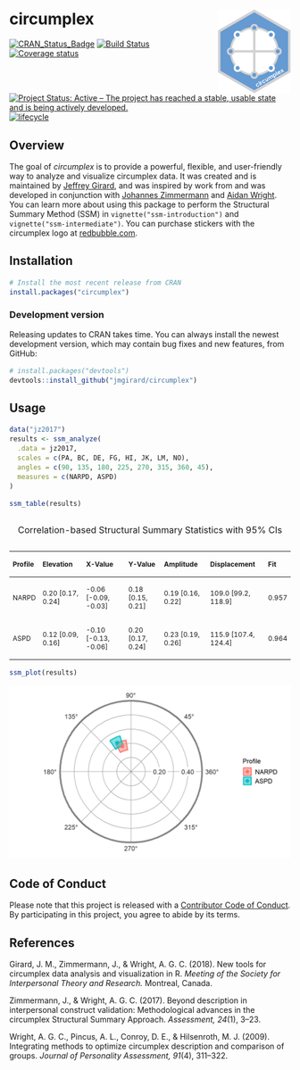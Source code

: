 
<!-- README.md is generated from README.Rmd. Please edit that file -->

# circumplex <img src="man/figures/logo.png" align="right" />

[![CRAN_Status_Badge](http://www.r-pkg.org/badges/version/circumplex)](https://cran.r-project.org/package=circumplex)
[![Build
Status](https://travis-ci.org/jmgirard/circumplex.svg?branch=master)](https://travis-ci.org/jmgirard/circumplex)
[![Coverage
status](https://codecov.io/gh/jmgirard/circumplex/branch/master/graph/badge.svg)](https://codecov.io/github/jmgirard/circumplex?branch=master)
[![Project Status: Active – The project has reached a stable, usable
state and is being actively
developed.](http://www.repostatus.org/badges/latest/active.svg)](http://www.repostatus.org/#active)
[![lifecycle](https://img.shields.io/badge/lifecycle-maturing-blue.svg)](https://www.tidyverse.org/lifecycle/#maturing)

## Overview

The goal of *circumplex* is to provide a powerful, flexible, and
user-friendly way to analyze and visualize circumplex data. It was
created and is maintained by [Jeffrey Girard](https://jmgirard.com/),
and was inspired by work from and was developed in conjunction with
[Johannes
Zimmermann](https://psychologische-hochschule.de/prof-dr-johannes-zimmermann/)
and [Aidan Wright](https://personalityprocesses.com/). You can learn
more about using this package to perform the Structural Summary Method
(SSM) in `vignette("ssm-introduction")` and
`vignette("ssm-intermediate")`. You can purchase stickers with the
circumplex logo at
[redbubble.com](https://www.redbubble.com/people/jmgirard/works/32902204).

## Installation

``` r
# Install the most recent release from CRAN
install.packages("circumplex")
```

### Development version

Releasing updates to CRAN takes time. You can always install the newest
development version, which may contain bug fixes and new features, from
GitHub:

``` r
# install.packages("devtools")
devtools::install_github("jmgirard/circumplex")
```

## Usage

``` r
data("jz2017")
results <- ssm_analyze(
  .data = jz2017, 
  scales = c(PA, BC, DE, FG, HI, JK, LM, NO), 
  angles = c(90, 135, 180, 225, 270, 315, 360, 45), 
  measures = c(NARPD, ASPD)
)
```

``` r
ssm_table(results)
```

<table class="table" style="font-size: 12px; margin-left: auto; margin-right: auto;">

<caption style="font-size: initial !important;">

Correlation-based Structural Summary Statistics with 95% CIs

</caption>

<thead>

<tr>

<th style="text-align:left;">

Profile

</th>

<th style="text-align:left;">

Elevation

</th>

<th style="text-align:left;">

X-Value

</th>

<th style="text-align:left;">

Y-Value

</th>

<th style="text-align:left;">

Amplitude

</th>

<th style="text-align:left;">

Displacement

</th>

<th style="text-align:left;">

Fit

</th>

</tr>

</thead>

<tbody>

<tr>

<td style="text-align:left;">

NARPD

</td>

<td style="text-align:left;">

0.20 [0.17, 0.24]

</td>

<td style="text-align:left;">

-0.06 [-0.09, -0.03]

</td>

<td style="text-align:left;">

0.18 [0.15, 0.21]

</td>

<td style="text-align:left;">

0.19 [0.16, 0.22]

</td>

<td style="text-align:left;">

109.0 [99.2, 118.9]

</td>

<td style="text-align:left;">

0.957

</td>

</tr>

<tr>

<td style="text-align:left;">

ASPD

</td>

<td style="text-align:left;">

0.12 [0.09, 0.16]

</td>

<td style="text-align:left;">

-0.10 [-0.13, -0.06]

</td>

<td style="text-align:left;">

0.20 [0.17, 0.24]

</td>

<td style="text-align:left;">

0.23 [0.19, 0.26]

</td>

<td style="text-align:left;">

115.9 [107.4, 124.4]

</td>

<td style="text-align:left;">

0.964

</td>

</tr>

</tbody>

</table>

``` r
ssm_plot(results)
```

![](man/figures/README-plot-1.png)<!-- -->

## Code of Conduct

Please note that this project is released with a [Contributor Code of
Conduct](CONDUCT.md). By participating in this project, you agree to
abide by its terms.

## References

Girard, J. M., Zimmermann, J., & Wright, A. G. C. (2018). New tools for
circumplex data analysis and visualization in R. *Meeting of the Society
for Interpersonal Theory and Research.* Montreal, Canada.

Zimmermann, J., & Wright, A. G. C. (2017). Beyond description in
interpersonal construct validation: Methodological advances in the
circumplex Structural Summary Approach. *Assessment, 24*(1), 3–23.

Wright, A. G. C., Pincus, A. L., Conroy, D. E., & Hilsenroth, M. J.
(2009). Integrating methods to optimize circumplex description and
comparison of groups. *Journal of Personality Assessment, 91*(4),
311–322.
